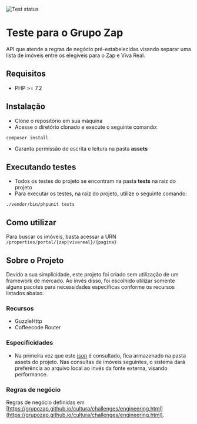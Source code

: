 ![Test status](https://github.com/RaphaelBatagini/eng-zap-challenge-php/workflows/PHP%20Composer/badge.svg)

# Teste para o Grupo Zap

API que atende a regras de negócio pré-estabelecidas visando separar uma lista de imóveis entre os elegíveis para o Zap e Viva Real.

## Requisitos
- PHP >= 7.2

## Instalação
- Clone o repositório em sua máquina
- Acesse o diretório clonado e execute o seguinte comando:
```
composer install
```
- Garanta permissão de escrita e leitura na pasta **assets**

## Executando testes
- Todos os testes do projeto se encontram na pasta **tests** na raiz do projeto
- Para executar os testes, na raiz do projeto, utilize o seguinte comando:
```
./vendor/bin/phpunit tests
```

## Como utilizar
Para buscar os imóveis, basta acessar a URN 
```/properties/portal/{zap|vivareal}/{pagina}```

## Sobre o Projeto
Devido a sua simplicidade, este projeto foi criado sem utilização de um framework de mercado.
Ao invés disso, foi escolhido utilizar somente alguns pacotes para necessidades específicas conforme os recursos listados abaixo.

### Recursos
- GuzzleHttp
- Coffeecode Router

### Especificidades
- Na primeira vez que este [json](http://grupozap-code-challenge.s3-website-us-east-1.amazonaws.com/sources/source-2.json) é consultado, fica armazenado na pasta assets do projeto. Nas consultas de imóveis seguintes, o sistema dará preferência ao arquivo local ao invés da fonte externa, visando performance.

### Regras de negócio
Regras de negócio definidas em [https://grupozap.github.io/cultura/challenges/engineering.html](https://grupozap.github.io/cultura/challenges/engineering.html).
